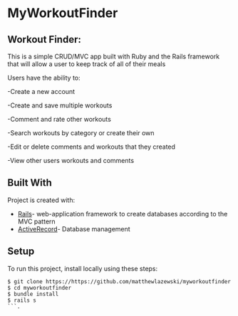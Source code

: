 # MyWorkoutFinder

## Workout Finder: 
This is a simple CRUD/MVC app built with Ruby and the Rails framework that will allow a user to keep track of all of their meals

Users have the ability to:

-Create a new account

-Create and save multiple workouts

-Comment and rate other workouts

-Search workouts by category or create their own

-Edit or delete comments and workouts that they created

-View other users workouts and comments

## Built With 
Project is created with: 
* [Rails](https://github.com/rails/rails)- web-application framework to create databases according to the MVC pattern
* [ActiveRecord](https://github.com/rails/rails/tree/master/activerecord)- Database management

## Setup 
To run this project, install locally using these steps:

```
$ git clone https://https://github.com/matthewlazewski/myworkoutfinder
$ cd myworkoutfinder
$ bundle install 
$ rails s 
```.
